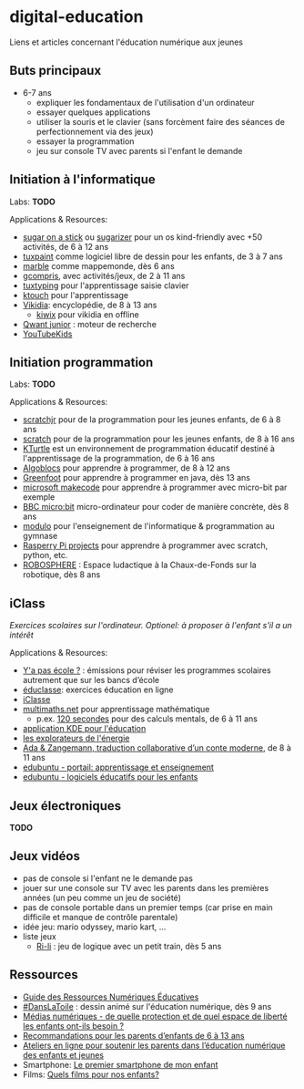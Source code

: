 # digital-education
Liens et articles concernant l'éducation numérique aux jeunes

## Buts principaux
* 6-7 ans
  * expliquer les fondamentaux de l'utilisation d'un ordinateur
  * essayer quelques applications
  * utiliser la souris et le clavier (sans forcèment faire des séances de perfectionnement via des jeux)
  * essayer la programmation
  * jeu sur console TV avec parents si l'enfant le demande

## Initiation à l'informatique
Labs: **TODO**
 
Applications & Resources:
* [sugar on a stick](https://fedoraproject.org/spins/soas) ou [sugarizer](https://sugarizer.org/) pour un os kind-friendly avec +50 activités, de 6 à 12 ans
* [tuxpaint](https://tuxpaint.org/) comme logiciel libre de dessin pour les enfants, de 3 à 7 ans
* [marble](https://marble.kde.org/index.php) comme mappemonde, dès 6 ans
* [gcompris](https://gcompris.net/index-fr.html), avec activités/jeux, de 2 à 11 ans
* [tuxtyping](https://www.tux4kids.com/tuxtyping.html) pour l'apprentissage saisie clavier
* [ktouch](https://apps.kde.org/fr/ktouch/) pour l'apprentissage
* [Vikidia](https://fr.vikidia.org/wiki/Vikidia:Accueil): encyclopédie, de 8 à 13 ans
  * [kiwix](https://kiwix.org/fr/) pour vikidia en offline
* [Qwant junior](https://www.qwantjunior.com/) : moteur de recherche
* [YouTubeKids](https://www.youtubekids.com/?hl=fr)
    
 ## Initiation programmation
Labs: **TODO**
 
Applications & Resources:
  * [scratchjr](https://www.scratchjr.org/) pour de la programmation pour les jeunes enfants, de 6 à 8 ans
  * [scratch](https://scratch.mit.edu/) pour de la programmation pour les jeunes enfants, de 8 à 16 ans
  * [KTurtle](https://apps.kde.org/fr/kturtle/) est un environnement de programmation éducatif destiné à l'apprentissage de la programmation, de 6 à 16 ans
  * [Algoblocs](https://www.algoblocs.fr/) pour apprendre à programmer, de 8 à 12 ans
  * [Greenfoot](https://www.greenfoot.org/door) pour apprendre à programmer en java, dès 13 ans
  * [microsoft makecode](https://www.microsoft.com/fr-fr/makecode/) pour apprendre à programmer avec micro-bit par exemple
  * [BBC micro:bit](https://microbit.org/fr/get-started/what-is-the-microbit/) micro-ordinateur pour coder de manière concrète, dès 8 ans
  * [modulo](https://modulo-info.ch/) pour l'enseignement de l'informatique & programmation au gymnase
  * [Rasperry Pi projects](https://projects.raspberrypi.org/en) pour apprendre à programmer avec scratch, python, etc.
  * [ROBOSPHERE](https://www.robosphere.net/) : Espace ludactique à la Chaux-de-Fonds sur la robotique, dès 8 ans

 ## iClass
_Exercices scolaires sur l'ordinateur. Optionel: à proposer à l'enfant s'il a un intérêt_
 
Applications & Resources:
  * [Y'a pas école ?](https://www.rts.ch/decouverte/y-a-pas-ecole/) : émissions pour réviser les programmes scolaires autrement que sur les bancs d’école
  * [éduclasse](https://www.educlasse.ch/): exercices éducation en ligne
  * [iClasse](https://iclasse.rpn.ch/accueil)
  * [multimaths.net](https://mathematiques.wp.ac-dijon.fr/motiver-valoriser/applications-academiques/) pour apprentissage mathématique
    * p.ex. [120 secondes](https://www.multimaths.net/120s.php) pour des calculs mentals, de 6 à 11 ans
  * [application KDE pour l'éducation](https://apps.kde.org/fr/categories/education/)
  * [les explorateurs de l'énergie](https://www.explorateurs-energie.ch/)
  * [Ada & Zangemann, traduction collaborative d’un conte moderne](https://adeaf.net/Ada-Zangemann-traduction-collaborative-d-un-conte-moderne), de 8 à 11 ans
  * [edubuntu - portail: apprentissage et enseignement](https://doc.edubuntu-fr.org/education)
  * [edubuntu - logiciels éducatifs pour les enfants](https://doc.edubuntu-fr.org/logiciels_educatifs_pour_les_enfants)
    
## Jeux électroniques
**TODO**

## Jeux vidéos
* pas de console si l'enfant ne le demande pas
* jouer sur une console sur TV avec les parents dans les premières années (un peu comme un jeu de société)
* pas de console portable dans un premier temps (car prise en main difficile et manque de contrôle parentale)
* idée jeu: mario odyssey, mario kart, ... 
* liste jeux
  * [Ri-li](https://ri-li.sourceforge.net/) : jeu de logique avec un petit train, dès 5 ans

## Ressources
* [Guide des Ressources Numériques Éducatives](https://primabord.eduscol.education.fr/guide-des-ressources-numeriques-educatives)
* [#DansLaToile](https://www.rts.ch/play/tv/emission/danslatoile?id=8810939) : dessin animé sur l'éducation numérique, dès 9 ans
* [Médias numériques - de quelle protection et de quel espace de liberté les enfants ont-ils besoin ?](https://www.projuventute.ch/fr/parents/medias-et-internet/medias-numeriques-protection)
* [Recommandations pour les parents d’enfants de 6 à 13 ans](https://www.jeunesetmedias.ch/recommandations/recommandations-pour-les-parents-denfants-de-6-a-13-ans)
* [Ateliers en ligne pour soutenir les parents dans l’éducation numérique des enfants et jeunes](https://www.projuventute.ch/fr/parents/medias-et-internet/competences-numeriques-ateliers-parents)
* Smartphone: [Le premier smartphone de mon enfant](https://www.swisscom.ch/fr/about/durabilite/swisscom-campus/premier-smartphone-de-mon-enfant.html?campID=SEA_SE_R1GR2136_716379142449&gad_source=1&gad_campaignid=18606814235&gbraid=0AAAAADEdF42LP7AvY_yVc4T14P6qTiD3v#wofuer-smartphone=&acc-Ahz4MQ%5Bselected%5D%5B%5D=0) 
* Films: [Quels films pour nos enfants?](https://www.filmspourenfants.net/)
